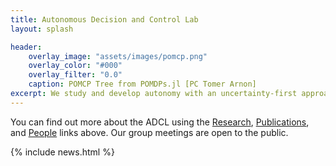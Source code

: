 ```yaml
---
title: Autonomous Decision and Control Lab
layout: splash

header:
    overlay_image: "assets/images/pomcp.png"
    overlay_color: "#000"
    overlay_filter: "0.0"
    caption: POMCP Tree from POMDPs.jl [PC Tomer Arnon]
excerpt: We study and develop autonomy with an uncertainty-first approach.
---
```


You can find out more about the ADCL using the [Research](research), [Publications](publications), and [People](people) links above. Our group meetings are open to the public.

{% include news.html %}

